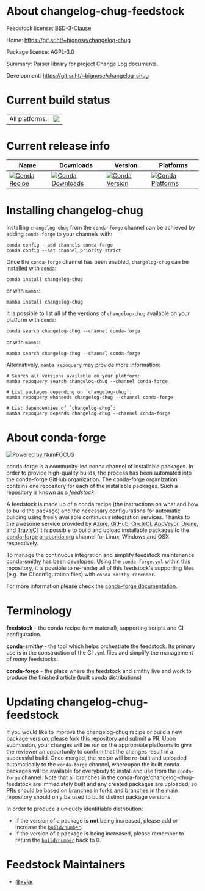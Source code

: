 About changelog-chug-feedstock
==============================

Feedstock license: [BSD-3-Clause](https://github.com/conda-forge/changelog-chug-feedstock/blob/main/LICENSE.txt)

Home: https://git.sr.ht/~bignose/changelog-chug

Package license: AGPL-3.0

Summary: Parser library for project Change Log documents.

Development: https://git.sr.ht/~bignose/changelog-chug

Current build status
====================


<table><tr><td>All platforms:</td>
    <td>
      <a href="https://dev.azure.com/conda-forge/feedstock-builds/_build/latest?definitionId=24312&branchName=main">
        <img src="https://dev.azure.com/conda-forge/feedstock-builds/_apis/build/status/changelog-chug-feedstock?branchName=main">
      </a>
    </td>
  </tr>
</table>

Current release info
====================

| Name | Downloads | Version | Platforms |
| --- | --- | --- | --- |
| [![Conda Recipe](https://img.shields.io/badge/recipe-changelog--chug-green.svg)](https://anaconda.org/conda-forge/changelog-chug) | [![Conda Downloads](https://img.shields.io/conda/dn/conda-forge/changelog-chug.svg)](https://anaconda.org/conda-forge/changelog-chug) | [![Conda Version](https://img.shields.io/conda/vn/conda-forge/changelog-chug.svg)](https://anaconda.org/conda-forge/changelog-chug) | [![Conda Platforms](https://img.shields.io/conda/pn/conda-forge/changelog-chug.svg)](https://anaconda.org/conda-forge/changelog-chug) |

Installing changelog-chug
=========================

Installing `changelog-chug` from the `conda-forge` channel can be achieved by adding `conda-forge` to your channels with:

```
conda config --add channels conda-forge
conda config --set channel_priority strict
```

Once the `conda-forge` channel has been enabled, `changelog-chug` can be installed with `conda`:

```
conda install changelog-chug
```

or with `mamba`:

```
mamba install changelog-chug
```

It is possible to list all of the versions of `changelog-chug` available on your platform with `conda`:

```
conda search changelog-chug --channel conda-forge
```

or with `mamba`:

```
mamba search changelog-chug --channel conda-forge
```

Alternatively, `mamba repoquery` may provide more information:

```
# Search all versions available on your platform:
mamba repoquery search changelog-chug --channel conda-forge

# List packages depending on `changelog-chug`:
mamba repoquery whoneeds changelog-chug --channel conda-forge

# List dependencies of `changelog-chug`:
mamba repoquery depends changelog-chug --channel conda-forge
```


About conda-forge
=================

[![Powered by
NumFOCUS](https://img.shields.io/badge/powered%20by-NumFOCUS-orange.svg?style=flat&colorA=E1523D&colorB=007D8A)](https://numfocus.org)

conda-forge is a community-led conda channel of installable packages.
In order to provide high-quality builds, the process has been automated into the
conda-forge GitHub organization. The conda-forge organization contains one repository
for each of the installable packages. Such a repository is known as a *feedstock*.

A feedstock is made up of a conda recipe (the instructions on what and how to build
the package) and the necessary configurations for automatic building using freely
available continuous integration services. Thanks to the awesome service provided by
[Azure](https://azure.microsoft.com/en-us/services/devops/), [GitHub](https://github.com/),
[CircleCI](https://circleci.com/), [AppVeyor](https://www.appveyor.com/),
[Drone](https://cloud.drone.io/welcome), and [TravisCI](https://travis-ci.com/)
it is possible to build and upload installable packages to the
[conda-forge](https://anaconda.org/conda-forge) [anaconda.org](https://anaconda.org/)
channel for Linux, Windows and OSX respectively.

To manage the continuous integration and simplify feedstock maintenance
[conda-smithy](https://github.com/conda-forge/conda-smithy) has been developed.
Using the ``conda-forge.yml`` within this repository, it is possible to re-render all of
this feedstock's supporting files (e.g. the CI configuration files) with ``conda smithy rerender``.

For more information please check the [conda-forge documentation](https://conda-forge.org/docs/).

Terminology
===========

**feedstock** - the conda recipe (raw material), supporting scripts and CI configuration.

**conda-smithy** - the tool which helps orchestrate the feedstock.
                   Its primary use is in the construction of the CI ``.yml`` files
                   and simplify the management of *many* feedstocks.

**conda-forge** - the place where the feedstock and smithy live and work to
                  produce the finished article (built conda distributions)


Updating changelog-chug-feedstock
=================================

If you would like to improve the changelog-chug recipe or build a new
package version, please fork this repository and submit a PR. Upon submission,
your changes will be run on the appropriate platforms to give the reviewer an
opportunity to confirm that the changes result in a successful build. Once
merged, the recipe will be re-built and uploaded automatically to the
`conda-forge` channel, whereupon the built conda packages will be available for
everybody to install and use from the `conda-forge` channel.
Note that all branches in the conda-forge/changelog-chug-feedstock are
immediately built and any created packages are uploaded, so PRs should be based
on branches in forks and branches in the main repository should only be used to
build distinct package versions.

In order to produce a uniquely identifiable distribution:
 * If the version of a package **is not** being increased, please add or increase
   the [``build/number``](https://docs.conda.io/projects/conda-build/en/latest/resources/define-metadata.html#build-number-and-string).
 * If the version of a package **is** being increased, please remember to return
   the [``build/number``](https://docs.conda.io/projects/conda-build/en/latest/resources/define-metadata.html#build-number-and-string)
   back to 0.

Feedstock Maintainers
=====================

* [@xylar](https://github.com/xylar/)

